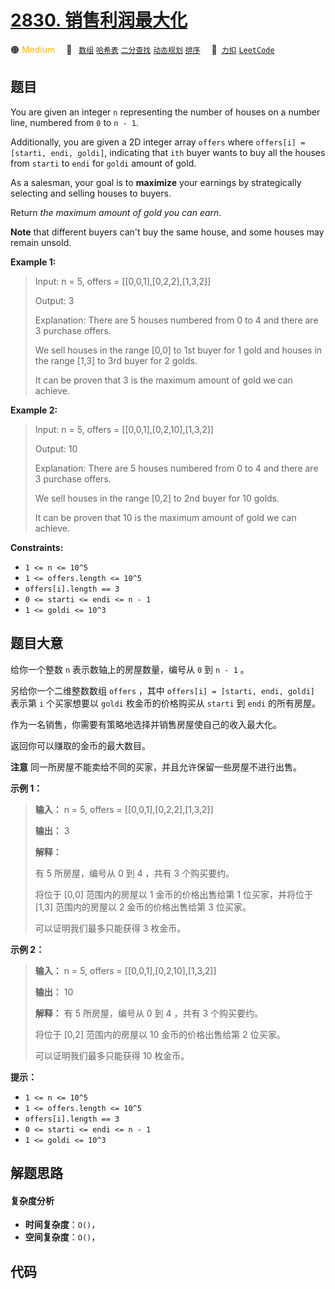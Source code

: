# [2830. 销售利润最大化](https://2xiao.github.io/leetcode-js/problem/2830.html)

🟠 <font color=#ffb800>Medium</font>&emsp; 🔖&ensp; [`数组`](/tag/array.md) [`哈希表`](/tag/hash-table.md) [`二分查找`](/tag/binary-search.md) [`动态规划`](/tag/dynamic-programming.md) [`排序`](/tag/sorting.md)&emsp; 🔗&ensp;[`力扣`](https://leetcode.cn/problems/maximize-the-profit-as-the-salesman) [`LeetCode`](https://leetcode.com/problems/maximize-the-profit-as-the-salesman)

## 题目

You are given an integer `n` representing the number of houses on a number
line, numbered from `0` to `n - 1`.

Additionally, you are given a 2D integer array `offers` where `offers[i] =
[starti, endi, goldi]`, indicating that `ith` buyer wants to buy all the
houses from `starti` to `endi` for `goldi` amount of gold.

As a salesman, your goal is to **maximize** your earnings by strategically
selecting and selling houses to buyers.

Return _the maximum amount of gold you can earn_.

**Note** that different buyers can't buy the same house, and some houses may
remain unsold.



**Example 1:**

> Input: n = 5, offers = [[0,0,1],[0,2,2],[1,3,2]]
> 
> Output: 3
> 
> Explanation: There are 5 houses numbered from 0 to 4 and there are 3 purchase offers.
> 
> We sell houses in the range [0,0] to 1st buyer for 1 gold and houses in the range [1,3] to 3rd buyer for 2 golds.
> 
> It can be proven that 3 is the maximum amount of gold we can achieve.

**Example 2:**

> Input: n = 5, offers = [[0,0,1],[0,2,10],[1,3,2]]
> 
> Output: 10
> 
> Explanation: There are 5 houses numbered from 0 to 4 and there are 3 purchase offers.
> 
> We sell houses in the range [0,2] to 2nd buyer for 10 golds.
> 
> It can be proven that 10 is the maximum amount of gold we can achieve.

**Constraints:**

  * `1 <= n <= 10^5`
  * `1 <= offers.length <= 10^5`
  * `offers[i].length == 3`
  * `0 <= starti <= endi <= n - 1`
  * `1 <= goldi <= 10^3`


## 题目大意

给你一个整数 `n` 表示数轴上的房屋数量，编号从 `0` 到 `n - 1` 。

另给你一个二维整数数组 `offers` ，其中 `offers[i] = [starti, endi, goldi]` 表示第 `i` 个买家想要以
`goldi` 枚金币的价格购买从 `starti` 到 `endi` 的所有房屋。

作为一名销售，你需要有策略地选择并销售房屋使自己的收入最大化。

返回你可以赚取的金币的最大数目。

**注意** 同一所房屋不能卖给不同的买家，并且允许保留一些房屋不进行出售。



**示例 1：**

> 
> 
> 
> 
> 
> **输入：** n = 5, offers = [[0,0,1],[0,2,2],[1,3,2]]
> 
> **输出：** 3
> 
> **解释：**
> 
> 有 5 所房屋，编号从 0 到 4 ，共有 3 个购买要约。
> 
> 将位于 [0,0] 范围内的房屋以 1 金币的价格出售给第 1 位买家，并将位于 [1,3] 范围内的房屋以 2 金币的价格出售给第 3 位买家。
> 
> 可以证明我们最多只能获得 3 枚金币。

**示例 2：**

> 
> 
> 
> 
> 
> **输入：** n = 5, offers = [[0,0,1],[0,2,10],[1,3,2]]
> 
> **输出：** 10
> 
> **解释：** 有 5 所房屋，编号从 0 到 4 ，共有 3 个购买要约。
> 
> 将位于 [0,2] 范围内的房屋以 10 金币的价格出售给第 2 位买家。
> 
> 可以证明我们最多只能获得 10 枚金币。



**提示：**

  * `1 <= n <= 10^5`
  * `1 <= offers.length <= 10^5`
  * `offers[i].length == 3`
  * `0 <= starti <= endi <= n - 1`
  * `1 <= goldi <= 10^3`


## 解题思路

#### 复杂度分析

- **时间复杂度**：`O()`，
- **空间复杂度**：`O()`，

## 代码

```javascript

```